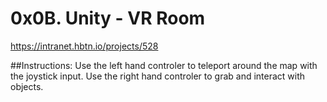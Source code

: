 # 0x0B. Unity - VR Room
https://intranet.hbtn.io/projects/528

##Instructions:
Use the left hand controler to teleport around the map with the joystick input.
Use the right hand controler to grab and interact with objects.
